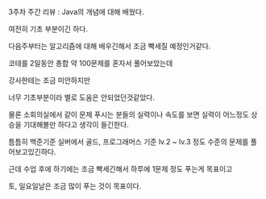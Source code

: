 3주차 주간 리뷰 : Java의 개념에 대해 배웠다.

여전히 기초 부분이긴 하다.

다음주부터는 알고리즘에 대해 배우긴해서 조금 빡세질 예정인거같다.

코테를 2일동안 총합 약 100문제를 혼자서 풀어보았는데 

강사한테는 조금 미안하지만

너무 기초부분이라 별로 도움은 안되었던것같았다.

물론 소회의실에서 같이 문제 푸시는 분들의 실력이나 속도를 보면 실력이 어느정도 상승을 기대해볼만 하다고 생각이 들긴한다.

틈틈히 백준기준 실버에서 골드, 프로그래머스 기준 lv.2 ~ lv.3 정도 수준의 문제를 풀어보고있긴하다.

근데 수업 후에 하기에는 조금 빡세긴해서 하루에 1문제 정도 푸는게 목표이고

토, 일요일날은 조금 많이 푸는 것이 목표이다.
